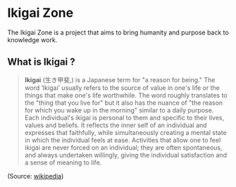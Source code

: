 # Ikigai Zone

The Ikigai Zone is a project that aims to bring humanity and purpose back to knowledge work.

## What is Ikigai ?

> **Ikigai** (生き甲斐,) is a Japanese term for "a reason for being." The word ‘Ikigai’ usually refers to the source of value in one's life or the things that make one's life worthwhile. The word roughly translates to the "thing that you live for" but it also has the nuance of "the reason for which you wake up in the morning" similar to a daily purpose. Each individual's ikigai is personal to them and specific to their lives, values and beliefs. It reflects the inner self of an individual and expresses that faithfully, while simultaneously creating a mental state in which the individual feels at ease. Activities that allow one to feel ikigai are never forced on an individual; they are often spontaneous, and always undertaken willingly, giving the individual satisfaction and a sense of meaning to life.

(Source: [wikipedia](https://en.wikipedia.org/wiki/Ikigai))
